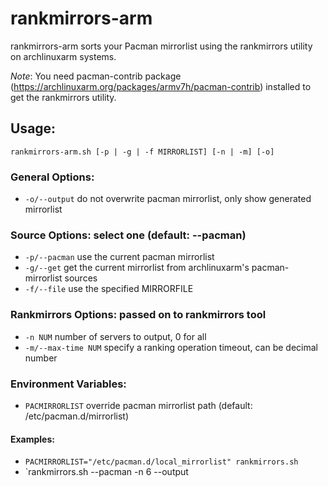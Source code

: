 # rankmirrors-arm
rankmirrors-arm sorts your Pacman mirrorlist using the rankmirrors utility on archlinuxarm systems.

*Note*: You need pacman-contrib package (https://archlinuxarm.org/packages/armv7h/pacman-contrib) installed to get the rankmirrors utility.

## Usage:
```
rankmirrors-arm.sh [-p | -g | -f MIRRORLIST] [-n | -m] [-o]
```
### General Options:
- `-o/--output`       do not overwrite pacman mirrorlist, only show generated mirrorlist

### Source Options:   select one (default: --pacman)
- `-p/--pacman`       use the current pacman mirrorlist
- `-g/--get`          get the current mirrorlist from archlinuxarm's pacman-mirrorlist sources
- `-f/--file`         use the specified MIRRORFILE

### Rankmirrors Options:  passed on to rankmirrors tool
- `-n NUM`            number of servers to output, 0 for all
- `-m/--max-time NUM` specify a ranking operation timeout, can be decimal number

### Environment Variables:
- `PACMIRRORLIST`     override pacman mirrorlist path (default: /etc/pacman.d/mirrorlist)

#### Examples:
- `PACMIRRORLIST="/etc/pacman.d/local_mirrorlist" rankmirrors.sh`
- `rankmirrors.sh --pacman -n 6 --output
